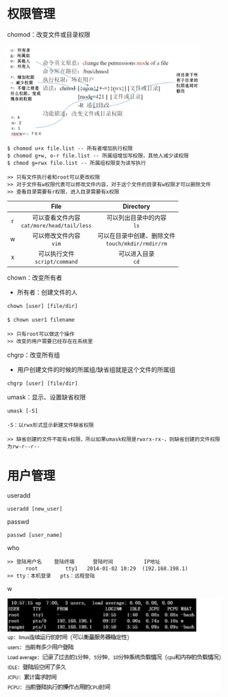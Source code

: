 # 权限管理
chomod：改变文件或目录权限
<!-- ![image](https://user-images.githubusercontent.com/49300332/145321186-71ce4c0c-04d3-4cbb-93d1-795b839cccdd.png = 100x20) -->
<img src="https://github.com/yixliu1/Learning-place/blob/main/Content/Linux/chmod.jpg" width = "450" height = "215" alt="" />

```
$ chomod u+x file.list -- 所有者增加执行权限
$ chomod g+w, o-r file.list -- 所属组增加写权限，其他人减少读权限
$ chmod g=rwx file.list -- 所属组权限变为读写执行

>> 只有文件执行者和root可以更改权限
>> 对于文件有w权限代表可以修改文件内容，对于这个文件的目录有w权限才可以删除文件
>> 查看目录需要有r权限，进入目录需要有x权限
```
| |**File**|**Directory**|
:-:|:-:|:-:
|r|可以查看文件内容</br>`cat/more/head/tail/less`|可以列出目录中的内容</br>`ls`|
|w|可以修改文件内容</br>`vim`|可以在目录中创建、删除文件</br>`touch/mkdir/rmdir/rm`|
|x|可以执行文件</br>`script/command`|可以进入目录</br>`cd`|


chown：改变所有者
- 所有者：创建文件的人
```
chown [user] [file/dir]

$ chown user1 filename

>> 只有root可以做这个操作
>> 改变的用户需要已经存在在系统里
```

chgrp：改变所有组
- 用户创建文件的时候的所属组/缺省组就是这个文件的所属组
```
chgrp [user] [file/dir]
```

umask：显示、设置缺省权限
```
umask [-S]

-S：以rwx形式显示新建文件缺省权限

>> 缺省创建的文件不能有x权限，所以如果umask权限是rwxrx-rx-，则缺省创建的文件权限为rw-r--r--
```
# 用户管理
useradd
```
useradd [new_user]
```
passwd
```
passwd [user_name]
```
who
```
>> 登陆用户名    登陆终端      登陆时间          IP地址
      root         tty1   2014-01-02 10:29  (192.168.198.1)
>> tty：本机登录   pts：远程登陆
```
w

<img src="https://github.com/yixliu1/Learning-place/blob/main/Content/Linux/w.jpg" width = "500" height = "215" alt="" />

